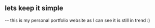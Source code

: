 ##  lets keep it simple
-- this is my personal portfolio website as I can see it is still in trend :)
